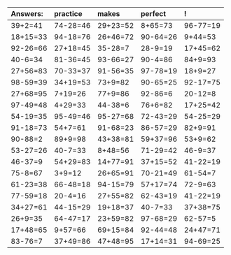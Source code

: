 | Answers: | practice | makes | perfect | ! |
| :--- | :--- | :--- | :--- | :--- |
| 39+2=41 | 74-28=46 | 29+23=52 | 8+65=73 | 96-77=19 | 
| 18+15=33 | 94-18=76 | 26+46=72 | 90-64=26 | 9+44=53 | 
| 92-26=66 | 27+18=45 | 35-28=7 | 28-9=19 | 17+45=62 | 
| 40-6=34 | 81-36=45 | 93-66=27 | 90-4=86 | 84+9=93 | 
| 27+56=83 | 70-33=37 | 91-56=35 | 97-78=19 | 18+9=27 | 
| 98-59=39 | 34+19=53 | 73+9=82 | 90-65=25 | 92-17=75 | 
| 27+68=95 | 7+19=26 | 77+9=86 | 92-86=6 | 20-12=8 | 
| 97-49=48 | 4+29=33 | 44-38=6 | 76+6=82 | 17+25=42 | 
| 54-19=35 | 95-49=46 | 95-27=68 | 72-43=29 | 54-25=29 | 
| 91-18=73 | 54+7=61 | 91-68=23 | 86-57=29 | 82+9=91 | 
| 90-88=2 | 89+9=98 | 43+38=81 | 59+37=96 | 53+9=62 | 
| 53-27=26 | 40-7=33 | 8+48=56 | 71-29=42 | 46-9=37 | 
| 46-37=9 | 54+29=83 | 14+77=91 | 37+15=52 | 41-22=19 | 
| 75-8=67 | 3+9=12 | 26+65=91 | 70-21=49 | 61-54=7 | 
| 61-23=38 | 66-48=18 | 94-15=79 | 57+17=74 | 72-9=63 | 
| 77-59=18 | 20-4=16 | 27+55=82 | 62-43=19 | 41-22=19 | 
| 34+27=61 | 44-15=29 | 19+18=37 | 40-7=33 | 37+38=75 | 
| 26+9=35 | 64-47=17 | 23+59=82 | 97-68=29 | 62-57=5 | 
| 17+48=65 | 9+57=66 | 69+15=84 | 92-44=48 | 24+47=71 | 
| 83-76=7 | 37+49=86 | 47+48=95 | 17+14=31 | 94-69=25 | 
